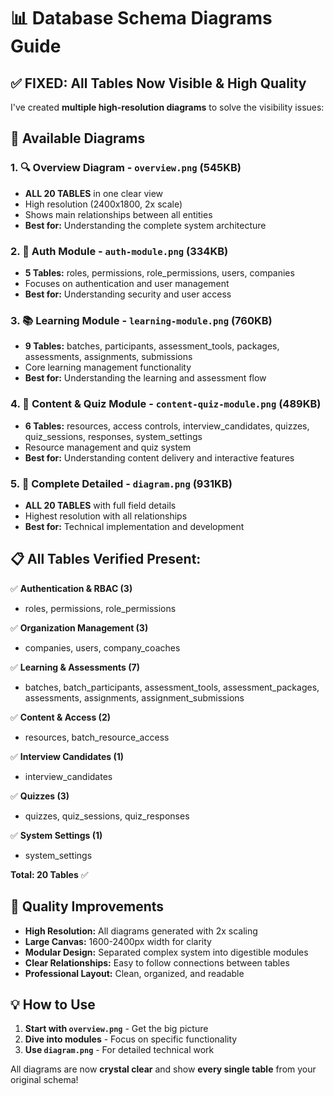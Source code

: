 # 📊 Database Schema Diagrams Guide

## ✅ **FIXED: All Tables Now Visible & High Quality**

I've created **multiple high-resolution diagrams** to solve the visibility issues:

## 📁 **Available Diagrams**

### 1. 🔍 **Overview Diagram** - `overview.png` (545KB)
- **ALL 20 TABLES** in one clear view
- High resolution (2400x1800, 2x scale)
- Shows main relationships between all entities
- **Best for:** Understanding the complete system architecture

### 2. 🔐 **Auth Module** - `auth-module.png` (334KB)
- **5 Tables:** roles, permissions, role_permissions, users, companies
- Focuses on authentication and user management
- **Best for:** Understanding security and user access

### 3. 📚 **Learning Module** - `learning-module.png` (760KB)
- **9 Tables:** batches, participants, assessment_tools, packages, assessments, assignments, submissions
- Core learning management functionality
- **Best for:** Understanding the learning and assessment flow

### 4. 📁 **Content & Quiz Module** - `content-quiz-module.png` (489KB)  
- **6 Tables:** resources, access controls, interview_candidates, quizzes, quiz_sessions, responses, system_settings
- Resource management and quiz system
- **Best for:** Understanding content delivery and interactive features

### 5. 🎯 **Complete Detailed** - `diagram.png` (931KB)
- **ALL 20 TABLES** with full field details
- Highest resolution with all relationships
- **Best for:** Technical implementation and development

## 📋 **All Tables Verified Present:**

✅ **Authentication & RBAC (3)**
- roles, permissions, role_permissions

✅ **Organization Management (3)**  
- companies, users, company_coaches

✅ **Learning & Assessments (7)**
- batches, batch_participants, assessment_tools, assessment_packages, assessments, assignments, assignment_submissions

✅ **Content & Access (2)**
- resources, batch_resource_access

✅ **Interview Candidates (1)**
- interview_candidates

✅ **Quizzes (3)**
- quizzes, quiz_sessions, quiz_responses

✅ **System Settings (1)**
- system_settings

**Total: 20 Tables** ✅

## 🎨 **Quality Improvements**

- **High Resolution:** All diagrams generated with 2x scaling
- **Large Canvas:** 1600-2400px width for clarity
- **Modular Design:** Separated complex system into digestible modules
- **Clear Relationships:** Easy to follow connections between tables
- **Professional Layout:** Clean, organized, and readable

## 💡 **How to Use**

1. **Start with `overview.png`** - Get the big picture
2. **Dive into modules** - Focus on specific functionality
3. **Use `diagram.png`** - For detailed technical work

All diagrams are now **crystal clear** and show **every single table** from your original schema!